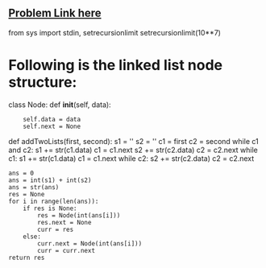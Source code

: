 ## [Problem Link here](https://www.codingninjas.com/codestudio/guided-paths/data-structures-algorithms/content/118786/offering/1381244)

from sys import stdin, setrecursionlimit
setrecursionlimit(10**7)

# Following is the linked list node structure:
class Node:
    def __init__(self, data):
        
        self.data = data
        self.next = None

def addTwoLists(first, second):
	s1 = ''
	s2  = ''
	c1 = first
	c2 = second
	while c1 and c2:
		s1 += str(c1.data)
		c1 = c1.next
		s2 += str(c2.data)
		c2 = c2.next
	while c1:
		s1 += str(c1.data)
		c1 = c1.next
	while c2:
		s2 += str(c2.data)
		c2 = c2.next
	
	ans = 0
	ans = int(s1) + int(s2)
	ans = str(ans)
	res = None
	for i in range(len(ans)):
		if res is None:
			res = Node(int(ans[i]))
			res.next = None
			curr = res
		else:
			curr.next = Node(int(ans[i]))
			curr = curr.next
	return res
		
